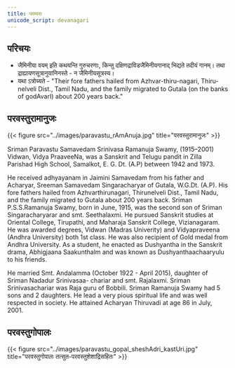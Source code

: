 ```yaml
---
title: परम्परा
unicode_script: devanagari
---
```


## परिचयः
- जैमिनीया वयम् इति कथयन्ति गुरुचरणाः, किन्तु दक्षिणद्राविडजैमिनीयगानाद् भिद्यते तदीयं गानम्। तथा द्राह्यायणसूत्रानुयानिनस्ते - न जैमिनीयसूत्रस्य।
- यथा ऽत्रोच्यते - "Their fore fathers hailed from Azhvar-thiru-nagari, Thiru-nelveli Dist., Tamil Nadu, and the family migrated to Gutala (on the banks of godAvarI) about 200 years back."

## परवस्तुरामानुजः

{{< figure src="../images/paravastu_rAmAnuja.jpg" title="परवस्तुरामानुजः" >}}


Sriman Paravastu Samavedam Srinivasa Ramanuja Swamy, (1915–2001) Vidwan, Vidya PraaveeNa, was a Sanskrit and Telugu pandit in Zilla Parishad High School, Samalkot, E. G. Dt. (A.P) between 1942 and 1973.

He received adhyayanam in Jaimini Samavedam from his father and Acharyar, Sreeman Samavedam Singaracharyar of Gutala, W.G.Dt. (A.P). His fore fathers hailed from Azhvarthirunagari, Thirunelveli Dist., Tamil Nadu, and the family migrated to Gutala about 200 years back. Sriman P.S.S.Ramanuja Swamy, born in June, 1915, was the second son of Sriman Singaracharyarar and smt. Seethalaxmi. He pursued Sanskrit studies at Oriental College, Tirupathi, and Maharaja Sanskrit College, Vizianagaram. He was awarded degrees, Vidwan (Madras Univerity) and Vidyapraveena (Andhra University) both 1st class. He was also recipient of Gold medal from Andhra University. As a student, he enacted as Dushyantha in the Sanskrit drama, Abhigjaana Saakunthalm and was known as Dushyanthaachaaryulu to his friends.

He married Smt. Andalamma (October 1922 - April 2015), daughter of Sriman Nadadur Srinivasaa- chariar and smt. Rajalaxmi. Sriman Srinivasachariar was Raja guru of Bobbili. Sriman Ramanuja Swamy had 5 sons and 2 daughters. He lead a very pious spiritual life and was well respected in society. He attained Acharyan Thiruvadi at age 86 in July, 2001.

## परवस्तुगोपालः
{{< figure src="../images/paravastu_gopal_sheshAdri_kastUri.jpg" title="परवस्तुगोपालः तत्सुत-परवस्तुशेशाद्रिसहितः" >}}

